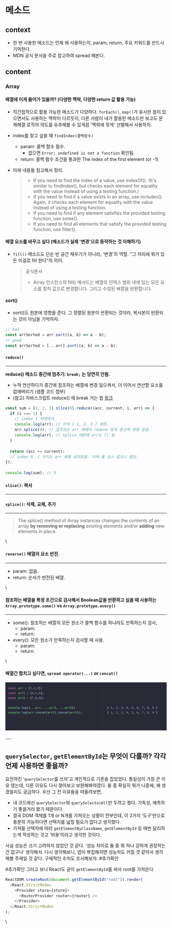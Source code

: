 # 메소드

## context

* 한 번 사용한 메소드는 언제 왜 사용하는지, param, return, 주요 키워드를 반드시 기억한다.
* MDN 공식 문서을 주로 참고하여 spread 해본다.

## content

### Array

#### 배열에 이게 들어가 있을까? (다양한 맥락, 다양한 return 값 활용 가능)

* 직간접적으로 활용 가능한 메소드가 다양하다. `forEach()`, `map()`가 유사한 점이 있으면서도 사용하는 맥락이 다르듯이, 다른 사람이 내가 활용한 메소드만 보고도 문제해결 로직의 의도를 유추해볼 수 있게끔 '맥락에 맞게' 선별해서 사용하자.
* index를 찾고 싶을 때 `findIndex(콜백함수)`
  * param: 콜백 함수 필수.
    * 없으면 `Error: undefined is not a function` 확인됨.
  * return: 콜백 함수 조건을 통과한 The index of the first element (or -1)
*   아래 내용들 참고해서 정리.

    > * If you need to find the index of a value, use indexOf(). (It's similar to findIndex(), but checks each element for equality with the value instead of using a testing function.)
    > * If you need to find if a value exists in an array, use includes(). Again, it checks each element for equality with the value instead of using a testing function.
    > * If you need to find if any element satisfies the provided testing function, use some().
    > * If you need to find all elements that satisfy the provided testing function, use filter().

#### 배열 요소를 바꾸고 싶다 (메소드가 실제 '변경'으로 동작하는 것 이해하기)

*   `fill()` 메소드도 단순 빈 공간 채우기가 아니라, '변경'의 역할. "그 자리에 뭐가 있든 이걸로 fill 한다"의 의미.

    > 공식문서
    >
    > * Array 인스턴스의 fill() 메서드는 배열의 인덱스 범위 내에 있는 모든 요소를 정적 값으로 변경합니다. 그리고 수정된 배열을 반환합니다.

#### sort()

* sort()도 원본에 영향을 준다. 그 정렬된 원본이 반환되는 것이라, 복사본이 반환되는 것이 아님을 기억하자.

```js
// bad
const arrSorted = arr.sort((a, b) => a - b);
// good
const arrSorted = [...arr].sort((a, b) => a - b);
```

#### `reduce()`

***

**reduce() 메소드 중간에 멈추기: `break;` 는 당연히 안됨.**

* 누적 연산하다가 중간에 참조하는 배열에 변경 일으켜서, 더 이어서 연산할 요소를 없애버리기 (샘플 코드 첨부)
* (참고) 자바스크립트 reduce() 에 break 거는 법 [링크](https://inpa.tistory.com/entry/JS-%F0%9F%9A%80-reduce-break-%ED%95%98%EB%8A%94-%EB%B2%95-How-to-early-break-reduce)

```js
const sum = [1, 2, 3].slice(0).reduce((acc, current, i, arr) => {
  if (i === 1) {
    // index 1 차례에서,
    console.log(arr); // 아직 [ 1, 2, 3 ] 생존.
    arr.splice(0); // 참조되는 arr 배열이 reduce 동작 중간에 영향 받음.
    console.log(arr); // splice 때문에 arr는 [] 됨.
  }

  return (acc += current);
  // index 0, 1 까지는 arr 배열 살아있음. 이제 돌 요소 없으니 끝남.
});

console.log(sum); // 3
```

#### `slice()`: 복사

***

#### `splice()`: 삭제, 교체, 추가

***

> The splice() method of Array instances changes the contents of an array **by removing or replacing** existing elements and/or **adding** new elements in place.

\


#### `reverse()` 배열의 요소 반전.

***

* param: 없음.
* return: 순서가 반전된 배열.

\


#### 참조하는 배열을 특정 조건으로 검사해서 Boolean값을 반환하고 싶을 때 사용하는 `Array.prototype.some()` vs `Array.prototype.every()`

***

* some(): 참조하는 배열의 모든 원소가 콜백 함수를 하나라도 만족하는지 검사,
  * param:
  * return:
* every(): 모든 원소가 만족하는지 검사할 때 사용.
  * param:
  * return:

\


#### 배열간 합치고 싶다면, `spread operator(...)` or `concat()`

![js-method-concat-spread](../assets/js-method-concat-spread.png)



\---

## `querySelector`, `getElementById`는 무엇이 다를까? 각각 언제 사용하면 좋을까?

요전까진 ‘`querySelector`를 쓰자’고 개인적으로 기준을 잡았었다. 통일성이 가장 큰 이유 였는데, 다른 이유도 다시 찾아보고 보완해봐야겠다. 둘 중 확실히 뭐가 나중에, 왜 생겼을지도 궁금하다. 우선 그 전 이유들을 떠올려보면,

* 내 코드에선 `querySelector`와 `querySelectorAll`만 두려고 했다. 가독성, 예측하기 좋을거라 봤기 때문이다.
* 결국 DOM 객체를 1개 or N개를 가져오는 상황이 전부인데, 이 2가지 ‘도구’만으로 충분히 가능하다면 선택지를 넓힐 필요가 없다고 생각했다.
* 가져올 선택자에 따라 `getElementByClassName`, `getElementById` 등 매번 달리하는게 작성하는 것고 ‘비용’이라고 생각한 것이다.

사실 성능은 크기 고려하지 않았던 것 같다. ‘성능 차이로 둘 중 뭐 하나 강하게 권장하는 건 없구나’ 생각해서. 다시 생각해보니, 앱이 복잡해지면 성능차도 커질 것 같아서 생각해볼 주제일 것 같다. 구체적인 수치도 조사해보자. #추가확인

\#추가확인 그러고 보니 React도 굳이 `getElementById`를 써서 root를 가져온다.

```js
ReactDOM.createRoot(document.getElementById("root")).render(
  <React.StrictMode>
    <Provider store={store}>
      <RouterProvider router={router} />
    </Provider>
  </React.StrictMode>
);
```

\
